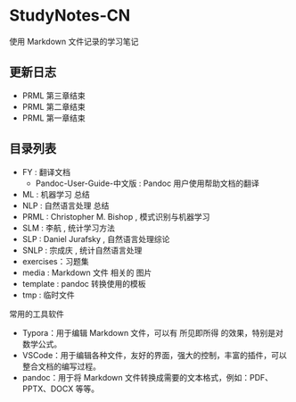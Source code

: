# StudyNotes-CN

使用 Markdown 文件记录的学习笔记

## 更新日志

-   PRML 第三章结束
-   PRML 第二章结束
-   PRML 第一章结束

## 目录列表

-   FY : 翻译文档
    -   Pandoc-User-Guide-中文版 : Pandoc 用户使用帮助文档的翻译
-   ML : 机器学习 总结
-   NLP : 自然语言处理 总结
-   PRML : Christopher M. Bishop , 模式识别与机器学习
-   SLM : 李航 , 统计学习方法
-   SLP : Daniel Jurafsky , 自然语言处理综论
-   SNLP : 宗成庆 , 统计自然语言处理
-   exercises：习题集
-   media : Markdown 文件 相关的 图片
-   template : pandoc 转换使用的模板
-   tmp : 临时文件

常用的工具软件

-   Typora：用于编辑 Markdown 文件，可以有 所见即所得 的效果，特别是对数学公式。
-   VSCode：用于编辑各种文件，友好的界面，强大的控制，丰富的插件，可以整合文档的编写过程。
-   pandoc：用于将 Markdown 文件转换成需要的文本格式，例如：PDF、PPTX、DOCX 等等。
